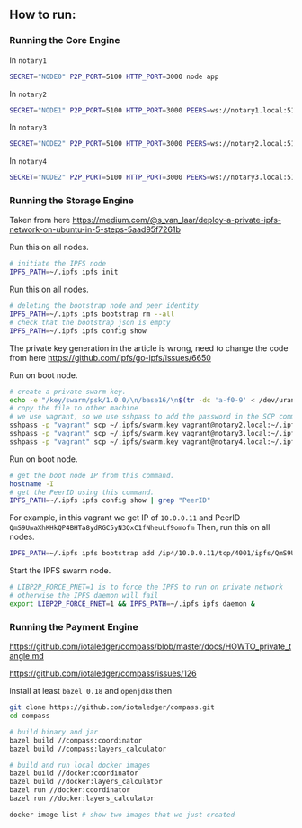 <h2>How to run:</h2>

<h3>Running the Core Engine</h3>

In `notary1`
```bash
SECRET="NODE0" P2P_PORT=5100 HTTP_PORT=3000 node app
```

In `notary2`
```bash
SECRET="NODE1" P2P_PORT=5100 HTTP_PORT=3000 PEERS=ws://notary1.local:5100 node app
```

In `notary3`
```bash
SECRET="NODE2" P2P_PORT=5100 HTTP_PORT=3000 PEERS=ws://notary2.local:5100,ws://notary1.local:5100 node app
```

In `notary4`
```bash
SECRET="NODE2" P2P_PORT=5100 HTTP_PORT=3000 PEERS=ws://notary3.local:5100,ws://notary2.local:5100,ws://notary1.local:5100 node app
```



<h3>Running the Storage Engine</h3>

Taken from here
https://medium.com/@s_van_laar/deploy-a-private-ipfs-network-on-ubuntu-in-5-steps-5aad95f7261b

Run this on all nodes.
```bash
# initiate the IPFS node
IPFS_PATH=~/.ipfs ipfs init
```

Run this on all nodes.
```bash
# deleting the bootstrap node and peer identity
IPFS_PATH=~/.ipfs ipfs bootstrap rm --all
# check that the bootstrap json is empty
IPFS_PATH=~/.ipfs ipfs config show
```

The private key generation in the article is wrong, need to change the code from here
https://github.com/ipfs/go-ipfs/issues/6650

Run on boot node.
```bash
# create a private swarm key.
echo -e "/key/swarm/psk/1.0.0/\n/base16/\n$(tr -dc 'a-f0-9' < /dev/urandom | head -c64)" > ~/.ipfs/swarm.key
# copy the file to other machine
# we use vagrant, so we use sshpass to add the password in the SCP command
sshpass -p "vagrant" scp ~/.ipfs/swarm.key vagrant@notary2.local:~/.ipfs/swarm.key
sshpass -p "vagrant" scp ~/.ipfs/swarm.key vagrant@notary3.local:~/.ipfs/swarm.key
sshpass -p "vagrant" scp ~/.ipfs/swarm.key vagrant@notary4.local:~/.ipfs/swarm.key
```

Run on boot node.
```bash
# get the boot node IP from this command.
hostname -I
# get the PeerID using this command.
IPFS_PATH=~/.ipfs ipfs config show | grep "PeerID"
```

For example, in this vagrant we get IP of `10.0.0.11` and PeerID `QmS9UwaXhKHkQP4BHTa8ydRGC5yN3QxC1fNheuLf9omofm`
Then, run this on all nodes.
```bash
IPFS_PATH=~/.ipfs ipfs bootstrap add /ip4/10.0.0.11/tcp/4001/ipfs/QmS9UwaXhKHkQP4BHTa8ydRGC5yN3QxC1fNheuLf9omofm
```

Start the IPFS swarm node.
```bash
# LIBP2P_FORCE_PNET=1 is to force the IPFS to run on private network
# otherwise the IPFS daemon will fail
export LIBP2P_FORCE_PNET=1 && IPFS_PATH=~/.ipfs ipfs daemon &
```



<h3>Running the Payment Engine</h3>

https://github.com/iotaledger/compass/blob/master/docs/HOWTO_private_tangle.md

https://github.com/iotaledger/compass/issues/126

install at least `bazel 0.18` and `openjdk8` then

```bash
git clone https://github.com/iotaledger/compass.git
cd compass

# build binary and jar
bazel build //compass:coordinator
bazel build //compass:layers_calculator

# build and run local docker images
bazel build //docker:coordinator
bazel build //docker:layers_calculator
bazel run //docker:coordinator
bazel run //docker:layers_calculator

docker image list # show two images that we just created
```

